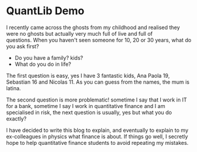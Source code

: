 # QuantLib Demo
I recently came across the ghosts from my childhood and realised they were no ghosts but actually very much full of live and full of questions. When you haven't seen someone for 10, 20 or 30 years, what do you ask first? 

* Do you have a family? kids?
* What do you do in life?

The first question is easy, yes I have 3 fantastic kids, Ana Paola 19, Sebastian 16 and Nicolas 11. As you can guess from the names, the mum is latina. 

The second question is more problematic! sometime I say that I work in IT for a bank, sometime I say I work in quantitative finance and I am specialised in risk, the next question is usually, yes but what you do exactly? 

I have decided to write this blog to explain, and eventually to explain to my ex-colleagues in physics what finance is about. 
If things go well, I secretly hope to help quantitative finance students to avoid repeating my mistakes.
